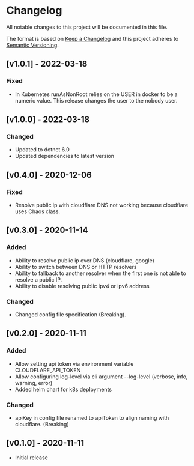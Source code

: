 # Changelog

All notable changes to this project will be documented in this file.

The format is based on [Keep a Changelog](http://keepachangelog.com/en/1.0.0/)
and this project adheres to [Semantic Versioning](http://semver.org/spec/v2.0.0.html).

## [v1.0.1] - 2022-03-18

### Fixed
- In Kubernetes runAsNonRoot relies on the USER in docker to be a numeric value.  This release changes the user to the nobody user.

## [v1.0.0] - 2022-03-18

### Changed

- Updated to dotnet 6.0
- Updated dependencies to latest version

## [v0.4.0] - 2020-12-06

### Fixed

- Resolve public ip with cloudflare DNS not working because cloudflare uses Chaos class.

## [v0.3.0] - 2020-11-14

### Added

- Ability to resolve public ip over DNS (cloudflare, google)
- Ability to switch between DNS or HTTP resolvers
- Ability to fallback to another resolver when the first one is not able to resolve a public IP.
- Ability to disable resolving public ipv4 or ipv6 address

### Changed

- Changed config file specification (Breaking).

## [v0.2.0] - 2020-11-11

### Added

- Allow setting api token via environment variable CLOUDFLARE_API_TOKEN
- Allow configuring log-level via cli argument --log-level (verbose, info, warning, error)
- Added helm chart for k8s deployments

### Changed

- apiKey in config file renamed to apiToken to align naming with cloudflare. (Breaking)

## [v0.1.0] - 2020-11-11

- Initial release

